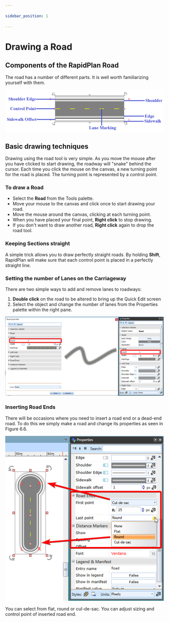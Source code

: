 ```yaml
---

sidebar_position: 1

---
```

# Drawing a Road

## Components of the RapidPlan Road

The road has a number of different parts. It is well worth familiarizing yourself with them.

![Road_components](./assets/Road_components.png)

## Basic drawing techniques

Drawing using the road tool is very simple. As you move the mouse after you have clicked to start drawing, the roadway will "snake" behind the cursor. Each time you click the mouse on the canvas, a new turning point for the road is placed. The turning point is represented by a control point.

### To draw a Road

- Select the **Road** from the Tools palette.
- Move your mouse to the canvas and click once to start drawing your road.
- Move the mouse around the canvas, clicking at each turning point.
- When you have placed your final point, **Right click** to stop drawing.
- If you don't want to draw another road, **Right click** again to drop the road tool.

### Keeping Sections straight

A simple trick allows you to draw perfectly straight roads. By holding **Shift**, RapidPlan will make sure that each control point is placed in a perfectly straight line.

### Setting the number of Lanes on the Carriageway

There are two simple ways to add and remove lanes to roadways:

1. **Double click** on the road to be altered to bring up the Quick Edit screen
2. Select the object and change the number of lanes from the Properties palette within the right pane.

![road properties lanes](./assets/Road_Properties_Lanes.png)

### Inserting Road Ends

There will be occasions where you need to insert a road end or a dead-end road. To do this we simply make a road and change its properties as seen in Figure 6.6.

![Types_of_road_ends](./assets/Types_of_road_ends.png)

You can select from flat, round or cul-de-sac. You can adjust sizing and control point of inserted road end.
